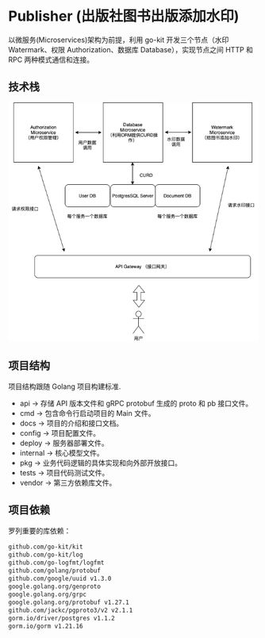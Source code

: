# Publisher (出版社图书出版添加水印)

以微服务(Microservices)架构为前提，利用 go-kit 开发三个节点（水印 Watermark、权限 Authorization、数据库 Database），实现节点之间 HTTP 和 RPC 两种模式通信和连接。

<!-- ## 项目架构 -->

## 技术栈

![图片](./png/abc.drawio.png)

## 项目结构

项目结构跟随 Golang 项目构建标准.

- api -> 存储 API 版本文件和 gRPC protobuf 生成的 proto 和 pb 接口文件。
- cmd -> 包含命令行启动项目的 Main 文件。
- docs -> 项目的介绍和接口文档。
- config -> 项目配置文件。
- deploy -> 服务器部署文件。
- internal -> 核心模型文件。
- pkg -> 业务代码逻辑的具体实现和向外部开放接口。
- tests -> 项目代码测试文件。
- vendor -> 第三方依赖库文件。

## 项目依赖

罗列重要的库依赖：

```
github.com/go-kit/kit
github.com/go-kit/log
github.com/go-logfmt/logfmt
github.com/golang/protobuf
github.com/google/uuid v1.3.0
google.golang.org/genproto
google.golang.org/grpc
google.golang.org/protobuf v1.27.1
github.com/jackc/pgproto3/v2 v2.1.1
gorm.io/driver/postgres v1.1.2
gorm.io/gorm v1.21.16
```